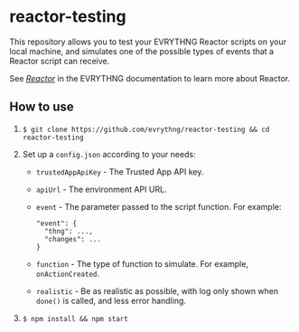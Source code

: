 # reactor-testing

This repository allows you to test your EVRYTHNG Reactor scripts on your local
machine, and simulates one of the possible types of events that a Reactor script
can receive.

See [_Reactor_](https://developers.evrythng.com/docs/reactor) in the EVRYTHNG
documentation to learn more about Reactor.


## How to use

1. `$ git clone https://github.com/evrythng/reactor-testing && cd reactor-testing`

2. Set up a `config.json` according to your needs:

    - `trustedAppApiKey` - The Trusted App API key.
    - `apiUrl` - The environment API URL.
    - `event` - The parameter passed to the script function. For example:

      ```
      "event": {
        "thng": ...,
        "changes": ...
      }
      ```

    - `function` - The type of function to simulate. For example, 
      `onActionCreated`.
    - `realistic` - Be as realistic as possible, with log only shown when 
      `done()` is called, and less error handling.

3. `$ npm install && npm start`
